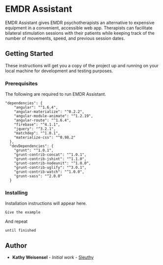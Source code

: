 # EMDR Assistant

EMDR Assistant gives EMDR psychotherapists an alternative to expensive equipment in a convenient, accessible web app. Therapists can facilitate bilateral stimulation sessions with their patients while keeping track of the number of movements, speed, and previous session dates.

## Getting Started

These instructions will get you a copy of the project up and running on your local machine for development and testing purposes.

### Prerequisites

The following are required to run EMDR Assistant.

```
"dependencies": {
    "angular": "^1.6.4",
    "angular-materialize": "^0.2.2",
    "angular-module-animate": "^1.2.19",
    "angular-route": "^1.6.4",
    "firebase": "^4.1.1",
    "jquery": "^3.2.1",
    "matchdep": "^1.0.1",
    "materialize-css": "^0.98.2"
  },
  "devDependencies": {
    "grunt": "^1.0.1",
    "grunt-contrib-concat": "^1.0.1",
    "grunt-contrib-jshint": "^1.1.0",
    "grunt-contrib-nodeunit": "^1.0.0",
    "grunt-contrib-uglify": "^3.0.1",
    "grunt-contrib-watch": "^1.0.0",
    "grunt-sass": "^2.0.0"
  }
```

### Installing

Installation instructions will appear here.

```
Give the example
```

And repeat

```
until finished
```


## Author

* **Kathy Weisensel** - *Initial work* - [Sleuthy](https://github.com/Sleuthy)


